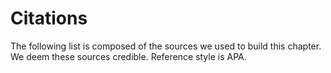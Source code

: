 # Citations
The following list is composed of the sources we used to build this
chapter. We deem these sources credible. Reference style is APA.